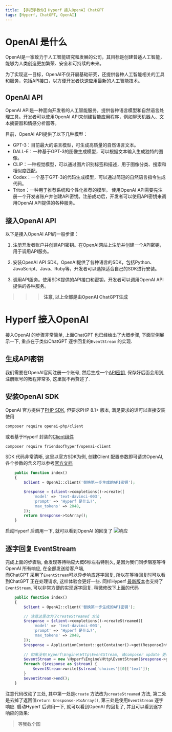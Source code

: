 ```yaml
---
title: 【手把手教你】Hyperf 接入OpenAI ChatGPT
tags: [Hyperf, ChatGPT, OpenAI]
---
```


# OpenAI 是什么
OpenAI是一家致力于人工智能研究和发展的公司，其目标是创建普适人工智能，能够为人类创造更加繁荣、安全和可持续的未来。

为了实现这一目标，OpenAI不仅开展基础研究，还提供各种人工智能相关的工具和服务，包括API接口，以方便开发者快速应用最新的人工智能技术。
## OpenAI API
OpenAI API是一种面向开发者的人工智能服务，提供各种语言模型和自然语言处理工具。开发者可以使用OpenAI API来创建智能应用程序，例如聊天机器人、文本摘要器和情感分析器等。

目前，OpenAI API提供了以下几种模型：

- GPT-3：目前最大的语言模型，可生成高质量的自然语言文本。
- DALL-E：一种基于GPT-3的图像生成模型，可以根据文本输入生成独特的图像。
- CLIP：一种视觉模型，可以通过图片识别标签和描述，用于图像分类、搜索和相似度匹配。
- Codex：一个基于GPT-3的代码生成模型，可以通过简短的自然语言指令生成代码。
- Triton：一种用于推荐系统和个性化推荐的模型。
使用OpenAI API需要先注册一个开发者账户并创建API密钥。注册成功后，开发者可以使用API密钥来调用OpenAI API提供的各种服务。
## 接入OpenAI API
以下是接入OpenAI API的一般步骤：

1. 注册开发者账户并创建API密钥。在OpenAI网站上注册并创建一个API密钥，用于调用API服务。

2. 安装OpenAI API SDK。OpenAI提供了各种语言的SDK，包括Python、JavaScript、Java、Ruby等，开发者可以选择适合自己的SDK进行安装。

3. 调用API服务。使用SDK提供的API接口和密钥，开发者可以调用OpenAI API提供的各种服务。


>>> **注意, 以上全部是由OpenAI ChatGPT生成**

# Hyperf 接入OpenAI

接入OpenAI 的步骤非常简单, 上面ChatGPT 也已经给出了大概步骤, 下面举例展示一下, 重点在于类似ChatGPT 逐字回复的`EventStream` 的实现.


## 生成API密钥
我们需要在OpenAI官网注册一个账号, 然后生成一个[API密钥](https://platform.openai.com/account/api-keys), 保存好后面会用到, 注册账号的教程非常多, 这里就不再赘述了.

## 安装OpenAI SDK
OpenAI 官方提供了[PHP SDK](https://github.com/openai-php/client), 但要求PHP 8.1+ 版本, 满足要求的话可以直接安装使用
```bash
composer require openai-php/client
```
或者基于Hyperf 封装的[Client组件](https://github.com/friendsofhyperf/openai-client)
```bash
composer require friendsofhyperf/openai-client
```

SDK 代码非常清晰, 这里以官方SDK为例, 创建Client 配置参数即可请求OpenAI, 各个参数的含义可以参考[官方文档](https://platform.openai.com/docs/api-reference/completions/create)
```php
    public function index()
    {
        $client = OpenAI::client('替换第一步生成的API密钥');

        $response = $client->completions()->create([
            'model' => 'text-davinci-003',
            'prompt' => 'Hyperf 是什么?',
            'max_tokens' => 2048,
        ]);
        return $response->toArray();
    }
```
启动Hyperf 后调用一下, 就可以看到OpenAI 的回复了
![响应](./img.png)

## 逐字回复 EventStream
完成上面的步骤后, 会发现等待响应大概6秒左右特别久, 是因为我们同步阻塞等待OpenAI 所有响应, 在全部发送给客户端,  
而ChatGPT 采用了`EventStream`可以异步响应逐字回复, 所以在等待回复时可以看到ChatGPT 正在处理请求, 这样体验会更好一些.
同样Hyperf [最新版本](https://github.com/hyperf/engine/pull/16)也支持了`EventStream`, 可以非常方便的实现逐字回复.
稍微修改下上面的代码
```php
    public function index()
    {
        $client = OpenAI::client('替换第一步生成的API密钥');

        // 注意这里改为了createStreamed 方法
        $response = $client->completions()->createStreamed([
            'model' => 'text-davinci-003',
            'prompt' => 'Hyperf 是什么?',
            'max_tokens' => 2048,
        ]);
        $response = ApplicationContext::getContainer()->get(ResponseInterface::class);
        
        // 如果没有\Hyperf\Engine\Http\EventStream, 请composer update 更新engine 到最新版本
        $eventStream = new \Hyperf\Engine\Http\EventStream($response->getConnection());
        foreach ($response as $stream) {
            $eventStream->write($stream['choices'][0]['text']);
        }
        $eventStream->end();
    }
```
注意代码改动了三处, 其中第一处是`create` 方法改为`createStreamed` 方法, 第二处是去掉了返回值`return $response->toArray()`, 第三处是使用`EventStream` 逐字响应.
启动Hyperf 后调用一下, 就可以看到OpenAI 的回复了, 并且可以看到逐字响应的效果:

> 等我截个图


